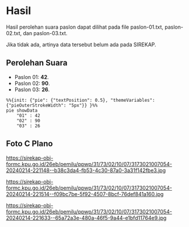 # Hasil

Hasil perolehan suara paslon dapat dilihat pada file paslon-01.txt, paslon-02.txt, dan paslon-03.txt.

Jika tidak ada, artinya data tersebut belum ada pada SIREKAP.

## Perolehan Suara

 * Paslon 01: **42**.
 * Paslon 02: **90**.
 * Paslon 03: **26**.

```mermaid
%%{init: {"pie": {"textPosition": 0.5}, "themeVariables": {"pieOuterStrokeWidth": "5px"}} }%%
pie showData
    "01" : 42
    "02" : 90
    "03" : 26
```
## Foto C Plano

https://sirekap-obj-formc.kpu.go.id/26eb/pemilu/ppwp/31/73/02/10/07/3173021007054-20240214-221148--b38c3da4-fb53-4c30-87a0-3a31f142fbe3.jpg

https://sirekap-obj-formc.kpu.go.id/26eb/pemilu/ppwp/31/73/02/10/07/3173021007054-20240214-221514--f09bc7be-5f92-4507-8bcf-76def841a160.jpg

https://sirekap-obj-formc.kpu.go.id/26eb/pemilu/ppwp/31/73/02/10/07/3173021007054-20240214-221633--65a72a3e-480a-46f5-9a44-e1bfd11764e9.jpg
